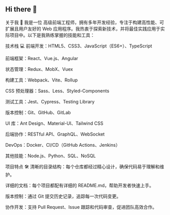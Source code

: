 ## Hi there 👋
关于我 👋 我是一位 高级前端工程师，拥有多年开发经验，专注于构建高性能、可扩展且用户友好的 Web 应用程序。我热衷于探索新技术，并将最佳实践应用于实际项目中。以下是我熟练掌握的技能和工具：

技术栈 💻 前端开发：HTML5、CSS3、JavaScript（ES6+）、TypeScript

前端框架：React、Vue.js、Angular

状态管理：Redux、MobX、Vuex

构建工具：Webpack、Vite、Rollup

CSS 预处理器：Sass、Less、Styled-Components

测试工具：Jest、Cypress、Testing Library

版本控制：Git、GitHub、GitLab

UI 库：Ant Design、Material-UI、Tailwind CSS

后端协作：RESTful API、GraphQL、WebSocket

DevOps：Docker、CI/CD（GitHub Actions、Jenkins）

其他技能：Node.js、Python、SQL、NoSQL

项目特点 🛠️ 清晰的目录结构：每个仓库都经过精心设计，确保代码易于理解和维护。

详细的文档：每个项目都配有详细的 README.md，帮助开发者快速上手。

版本控制：通过 Git 提交历史记录，追踪每一次代码变更。

协作开发：支持 Pull Request、Issue 跟踪和代码审查，促进团队高效合作。
